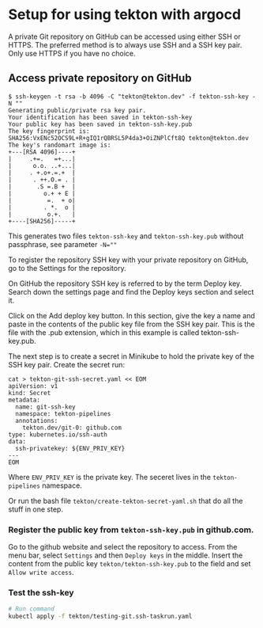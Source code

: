 # Setup for using tekton with argocd

A private Git repository on GitHub can be accessed using either SSH or HTTPS. The preferred method is to always use SSH and a SSH key pair. Only use HTTPS if you have no choice.
## Access private repository on GitHub

```
$ ssh-keygen -t rsa -b 4096 -C "tekton@tekton.dev" -f tekton-ssh-key -N ""
Generating public/private rsa key pair.
Your identification has been saved in tekton-ssh-key
Your public key has been saved in tekton-ssh-key.pub
The key fingerprint is:
SHA256:VxENc52OCS9L+R+gIQ1rQBRSL5P4da3+OiZNPlCft8Q tekton@tekton.dev
The key's randomart image is:
+---[RSA 4096]----+
|     .+=.   =+...|
|      o.o. ..+...|
|     . +.o+.=.+  |
|      . ++.O.= . |
|       .S =.B +  |
|         o.+ + E |
|          =.  + o|
|         . *.  o |
|          o.+.   |
+----[SHA256]-----+
```

This generates two files `tekton-ssh-key` and `tekton-ssh-key.pub` without passphrase, see parameter `-N=""`

To register the repository SSH key with your private repository on GitHub, go to the Settings for the repository.

On GitHub the repository SSH key is referred to by the term Deploy key. Search down the settings page and find the Deploy keys section and select it.

Click on the Add deploy key button. In this section, give the key a name and paste in the contents of the public key file from the SSH key pair. This is the file with the .pub extension, which in this example is called tekton-ssh-key.pub.

The next step is to create a secret in Minikube to hold the private key of the SSH key pair. 
Create the secret run:

```
cat > tekton-git-ssh-secret.yaml << EOM
apiVersion: v1
kind: Secret
metadata:
  name: git-ssh-key
  namespace: tekton-pipelines
  annotations:
    tekton.dev/git-0: github.com
type: kubernetes.io/ssh-auth
data:
  ssh-privatekey: ${ENV_PRIV_KEY}
---
EOM
```
Where `ENV_PRIV_KEY` is the private key. The seceret lives in the `tekton-pipelines` namespace.

Or run the bash file `tekton/create-tekton-secret-yaml.sh` that do all the stuff in one step.

### Register the public key from `tekton-ssh-key.pub` in github.com.

Go to the github website and select the repository to access. 
From the menu bar, select `Settings` and then `Deploy keys` in the middle. 
Insert the content from the public key `tekton/tekton-ssh-key.pub` to the field and set `Allow write access`.

### Test the ssh-key

```BASH
# Run command
kubectl apply -f tekton/testing-git.ssh-taskrun.yaml
```